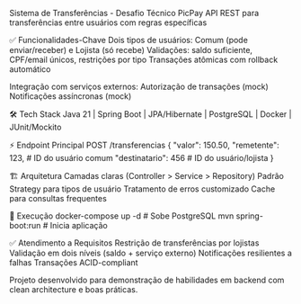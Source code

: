 Sistema de Transferências - Desafio Técnico PicPay
API REST para transferências entre usuários com regras específicas

✅ Funcionalidades-Chave
Dois tipos de usuários: Comum (pode enviar/receber) e Lojista (só recebe)
Validações: saldo suficiente, CPF/email únicos, restrições por tipo
Transações atômicas com rollback automático

Integração com serviços externos:
Autorização de transações (mock)
Notificações assíncronas (mock)

🛠 Tech Stack
Java 21 | Spring Boot | JPA/Hibernate | PostgreSQL | Docker | JUnit/Mockito

⚡ Endpoint Principal
POST /transferencias
{
  "valor": 150.50,
  "remetente": 123,  # ID do usuário comum
  "destinatario": 456 # ID do usuário/lojista
}

🏗 Arquitetura
Camadas claras (Controller > Service > Repository)
Padrão Strategy para tipos de usuário
Tratamento de erros customizado
Cache para consultas frequentes

🚀 Execução
docker-compose up -d  # Sobe PostgreSQL
mvn spring-boot:run   # Inicia aplicação

✅ Atendimento a Requisitos
Restrição de transferências por lojistas
Validação em dois níveis (saldo + serviço externo)
Notificações resilientes a falhas
Transações ACID-compliant

Projeto desenvolvido para demonstração de habilidades em backend com clean architecture e boas práticas.
